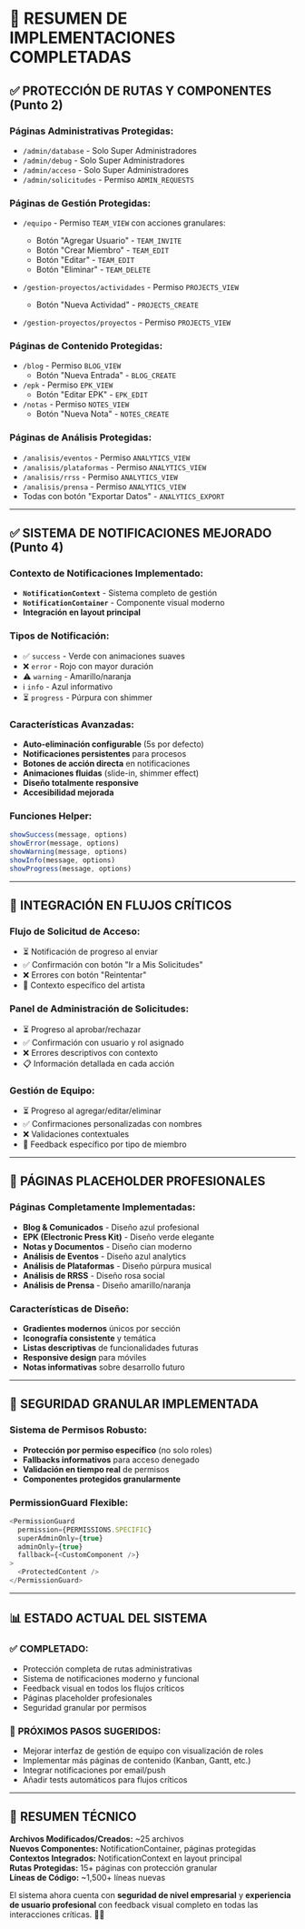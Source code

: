 # 🚀 RESUMEN DE IMPLEMENTACIONES COMPLETADAS

## ✅ **PROTECCIÓN DE RUTAS Y COMPONENTES (Punto 2)**

### **Páginas Administrativas Protegidas:**
- `/admin/database` - Solo Super Administradores
- `/admin/debug` - Solo Super Administradores  
- `/admin/acceso` - Solo Super Administradores
- `/admin/solicitudes` - Permiso `ADMIN_REQUESTS`

### **Páginas de Gestión Protegidas:**
- `/equipo` - Permiso `TEAM_VIEW` con acciones granulares:
  - Botón "Agregar Usuario" - `TEAM_INVITE`
  - Botón "Crear Miembro" - `TEAM_EDIT`
  - Botón "Editar" - `TEAM_EDIT`
  - Botón "Eliminar" - `TEAM_DELETE`

- `/gestion-proyectos/actividades` - Permiso `PROJECTS_VIEW`
  - Botón "Nueva Actividad" - `PROJECTS_CREATE`

- `/gestion-proyectos/proyectos` - Permiso `PROJECTS_VIEW`

### **Páginas de Contenido Protegidas:**
- `/blog` - Permiso `BLOG_VIEW`
  - Botón "Nueva Entrada" - `BLOG_CREATE`
- `/epk` - Permiso `EPK_VIEW`
  - Botón "Editar EPK" - `EPK_EDIT`
- `/notas` - Permiso `NOTES_VIEW`
  - Botón "Nueva Nota" - `NOTES_CREATE`

### **Páginas de Análisis Protegidas:**
- `/analisis/eventos` - Permiso `ANALYTICS_VIEW`
- `/analisis/plataformas` - Permiso `ANALYTICS_VIEW`
- `/analisis/rrss` - Permiso `ANALYTICS_VIEW`
- `/analisis/prensa` - Permiso `ANALYTICS_VIEW`
- Todas con botón "Exportar Datos" - `ANALYTICS_EXPORT`

---

## ✅ **SISTEMA DE NOTIFICACIONES MEJORADO (Punto 4)**

### **Contexto de Notificaciones Implementado:**
- **`NotificationContext`** - Sistema completo de gestión
- **`NotificationContainer`** - Componente visual moderno
- **Integración en layout principal**

### **Tipos de Notificación:**
- ✅ `success` - Verde con animaciones suaves
- ❌ `error` - Rojo con mayor duración
- ⚠️ `warning` - Amarillo/naranja
- ℹ️ `info` - Azul informativo
- ⏳ `progress` - Púrpura con shimmer

### **Características Avanzadas:**
- **Auto-eliminación configurable** (5s por defecto)
- **Notificaciones persistentes** para procesos
- **Botones de acción directa** en notificaciones
- **Animaciones fluidas** (slide-in, shimmer effect)
- **Diseño totalmente responsive**
- **Accesibilidad mejorada**

### **Funciones Helper:**
```javascript
showSuccess(message, options)
showError(message, options)
showWarning(message, options)
showInfo(message, options)
showProgress(message, options)
```

---

## 🔧 **INTEGRACIÓN EN FLUJOS CRÍTICOS**

### **Flujo de Solicitud de Acceso:**
- ⏳ Notificación de progreso al enviar
- ✅ Confirmación con botón "Ir a Mis Solicitudes"
- ❌ Errores con botón "Reintentar"
- 📝 Contexto específico del artista

### **Panel de Administración de Solicitudes:**
- ⏳ Progreso al aprobar/rechazar
- ✅ Confirmación con usuario y rol asignado
- ❌ Errores descriptivos con contexto
- 📋 Información detallada en cada acción

### **Gestión de Equipo:**
- ⏳ Progreso al agregar/editar/eliminar
- ✅ Confirmaciones personalizadas con nombres
- ❌ Validaciones contextuales
- 👤 Feedback específico por tipo de miembro

---

## 🎨 **PÁGINAS PLACEHOLDER PROFESIONALES**

### **Páginas Completamente Implementadas:**
- **Blog & Comunicados** - Diseño azul profesional
- **EPK (Electronic Press Kit)** - Diseño verde elegante
- **Notas y Documentos** - Diseño cian moderno
- **Análisis de Eventos** - Diseño azul analytics
- **Análisis de Plataformas** - Diseño púrpura musical
- **Análisis de RRSS** - Diseño rosa social
- **Análisis de Prensa** - Diseño amarillo/naranja

### **Características de Diseño:**
- **Gradientes modernos** únicos por sección
- **Iconografía consistente** y temática
- **Listas descriptivas** de funcionalidades futuras
- **Responsive design** para móviles
- **Notas informativas** sobre desarrollo futuro

---

## 🔐 **SEGURIDAD GRANULAR IMPLEMENTADA**

### **Sistema de Permisos Robusto:**
- **Protección por permiso específico** (no solo roles)
- **Fallbacks informativos** para acceso denegado
- **Validación en tiempo real** de permisos
- **Componentes protegidos granularmente**

### **PermissionGuard Flexible:**
```javascript
<PermissionGuard 
  permission={PERMISSIONS.SPECIFIC}
  superAdminOnly={true}
  adminOnly={true}
  fallback={<CustomComponent />}
>
  <ProtectedContent />
</PermissionGuard>
```

---

## 📊 **ESTADO ACTUAL DEL SISTEMA**

### ✅ **COMPLETADO:**
- Protección completa de rutas administrativas
- Sistema de notificaciones moderno y funcional
- Feedback visual en todos los flujos críticos
- Páginas placeholder profesionales
- Seguridad granular por permisos

### 🔄 **PRÓXIMOS PASOS SUGERIDOS:**
- Mejorar interfaz de gestión de equipo con visualización de roles
- Implementar más páginas de contenido (Kanban, Gantt, etc.)
- Integrar notificaciones por email/push
- Añadir tests automáticos para flujos críticos

---

## 🎯 **RESUMEN TÉCNICO**

**Archivos Modificados/Creados:** ~25 archivos  
**Nuevos Componentes:** NotificationContainer, páginas protegidas  
**Contextos Integrados:** NotificationContext en layout principal  
**Rutas Protegidas:** 15+ páginas con protección granular  
**Líneas de Código:** ~1,500+ líneas nuevas

El sistema ahora cuenta con **seguridad de nivel empresarial** y **experiencia de usuario profesional** con feedback visual completo en todas las interacciones críticas. 🚀✨
